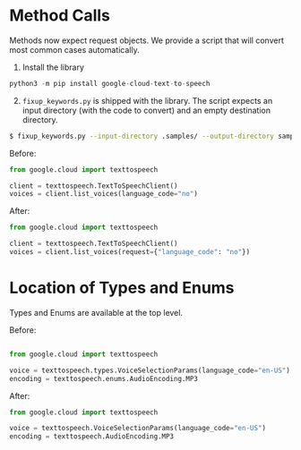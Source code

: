 

<!-- WIP, to be moved to google-cloud-python repository --->

# Method Calls

Methods now expect request objects. We provide a script that will convert most common cases automatically. 

1. Install the library

```py
python3 -m pip install google-cloud-text-to-speech
```

2. `fixup_keywords.py` is shipped with the library. The script expects
an input directory (with the code to convert) and an empty destination directory.

```sh
$ fixup_keywords.py --input-directory .samples/ --output-directory samples/
```

Before:
```py
from google.cloud import texttospeech

client = texttospeech.TextToSpeechClient()
voices = client.list_voices(language_code="no")
```

After:
```py
from google.cloud import texttospeech

client = texttospeech.TextToSpeechClient()
voices = client.list_voices(request={"language_code": "no"})
```

# Location of Types and Enums

Types and Enums are available at the top level.

Before:
```py

from google.cloud import texttospeech

voice = texttospeech.types.VoiceSelectionParams(language_code="en-US")
encoding = texttospeech.enums.AudioEncoding.MP3
```


After:
```py
from google.cloud import texttospeech

voice = texttospeech.VoiceSelectionParams(language_code="en-US")
encoding = texttospeech.AudioEncoding.MP3
```
